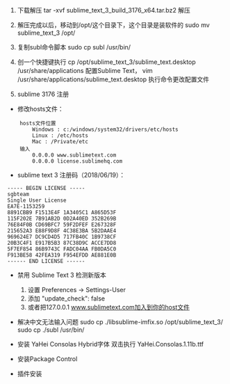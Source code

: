 1. 下载解压 
	tar -xvf  sublime_text_3_build_3176_x64.tar.bz2 解压

2. 解压完成以后，移动到/opt/这个目录下，这个目录是装软件的
	sudo mv sublime_text_3 /opt/

3. 复制subl命令脚本
	sudo cp subl /usr/bin/

4. 创一个快捷键执行
	cp /opt/sublime_text_3/sublime_text.desktop /usr/share/applications
	配置Sublime Text，
	vim /usr/share/applications/sublime_text.desktop
	执行命令更改配置文件

5. sublime 3176 注册
- 修改hosts文件：
```
	hosts文件位置
		Windows : c:/windows/system32/drivers/etc/hosts
		Linux : /etc/hosts
		Mac : /Private/etc
	输入
		0.0.0.0 www.sublimetext.com
		0.0.0.0 license.sublimehq.com
```
- sublime text 3 注册码（2018/06/19）：

```
----- BEGIN LICENSE -----
sgbteam
Single User License
EA7E-1153259
8891CBB9 F1513E4F 1A3405C1 A865D53F
115F202E 7B91AB2D 0D2A40ED 352B269B
76E84F0B CD69BFC7 59F2DFEF E267328F
215652A3 E88F9D8F 4C38E3BA 5B2DAAE4
969624E7 DC9CD4D5 717FB40C 1B9738CF
20B3C4F1 E917B5B3 87C38D9C ACCE7DD8
5F7EF854 86B9743C FADC04AA FB0DA5C0
F913BE58 42FEA319 F954EFDD AE881E0B
------ END LICENSE ------
```

- 禁用 Sublime Text 3 检测新版本
	1. 设置 Preferences -> Settings-User
	2. 添加 "update_check": false
	3. 或者把127.0.0.1 www.sublimetext.com加入到你的host文件

- 解决中文无法输入问题
	sudo cp ./libsublime-imfix.so /opt/sublime_text_3/
	sudo cp ./subl /usr/bin/

- 安装 YaHei Consolas Hybrid字体
	双击执行 YaHei.Consolas.1.11b.ttf

- 安装Package Control

- 插件安装

